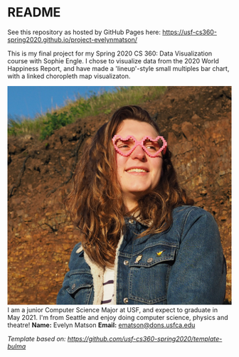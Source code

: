 # README
See this repository as hosted by GitHub Pages here:
<https://usf-cs360-spring2020.github.io/project-evelynmatson/>

This is my final project for my Spring 2020 CS 360: Data Visualization course with Sophie Engle. I chose to visualize data from the 2020 World Happiness Report, and have made a 'lineup'-style small multiples bar chart, with a linked choropleth map visualizaton.

![Profile Image](resources/profile.jpg)
I am a junior Computer Science Major at USF, and expect to graduate in May 2021. I'm from Seattle and enjoy doing computer science, physics and theatre!
**Name:** Evelyn Matson
**Email:** <ematson@dons.usfca.edu>

*Template based on: <https://github.com/usf-cs360-spring2020/template-bulma>*
